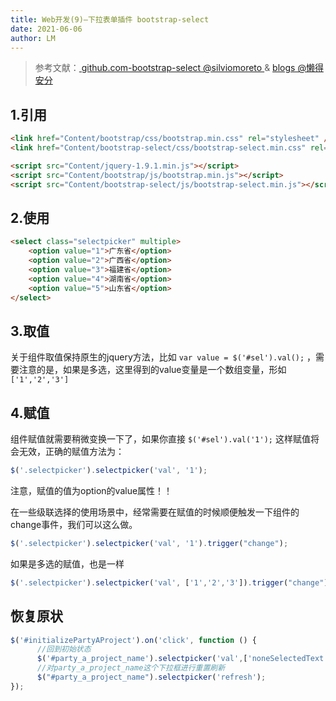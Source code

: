 ```yaml
---
title: Web开发(9)—下拉表单插件 bootstrap-select
date: 2021-06-06
author: LM
---
```


> 参考文献：[ github.com-bootstrap-select @silviomoreto ](https://github.com/silviomoreto/bootstrap-select)  & [ blogs @懒得安分](https://www.cnblogs.com/landeanfen/p/7457283.html)

## 1.引用

```html
<link href="Content/bootstrap/css/bootstrap.min.css" rel="stylesheet" />
<link href="Content/bootstrap-select/css/bootstrap-select.min.css" rel="stylesheet" />

<script src="Content/jquery-1.9.1.min.js"></script>
<script src="Content/bootstrap/js/bootstrap.min.js"></script>
<script src="Content/bootstrap-select/js/bootstrap-select.min.js"></script>
```

## 2.使用

```html
<select class="selectpicker" multiple>
    <option value="1">广东省</option>
    <option value="2">广西省</option>
    <option value="3">福建省</option>
    <option value="4">湖南省</option>
    <option value="5">山东省</option>                            
</select>
```

## 3.取值

关于组件取值保持原生的jquery方法，比如 `var value = $('#sel').val();` ，需要注意的是，如果是多选，这里得到的value变量是一个数组变量，形如 `['1','2','3']`

## 4.赋值

组件赋值就需要稍微变换一下了，如果你直接 `$('#sel').val('1');` 这样赋值将会无效，正确的赋值方法为：

```javascript
$('.selectpicker').selectpicker('val', '1');
```

注意，赋值的值为option的value属性！！

在一些级联选择的使用场景中，经常需要在赋值的时候顺便触发一下组件的change事件，我们可以这么做。

```javascript
$('.selectpicker').selectpicker('val', '1').trigger("change");
```

如果是多选的赋值，也是一样

```javascript
$('.selectpicker').selectpicker('val', ['1','2','3']).trigger("change");
```

## 恢复原状

```javascript
$('#initializePartyAProject').on('click', function () {
      //回到初始状态
      $('#party_a_project_name').selectpicker('val',['noneSelectedText']) 
      //对party_a_project_name这个下拉框进行重置刷新
      $("#party_a_project_name").selectpicker('refresh');
});
```

